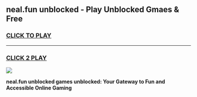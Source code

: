 
## neal.fun unblocked - Play Unblocked Gmaes & Free
<h3>
<a href="https://premium.freeplayer.one?title=neal.fun_unblocked&ref=19F">CLICK TO PLAY</a></h3>
<hr>

<h3>
<a href="https://premium.freeplayer.one?title=neal.fun_unblocked&ref=19F">CLICK 2 PLAY</a>
  
</h3>

<a href="https://premium.freeplayer.one?title=neal.fun_unblocked&ref=19F/"><img src="https://clearcache.store/games.png"></a>


**neal.fun unblocked games unblocked: Your Gateway to Fun and Accessible Online Gaming**
